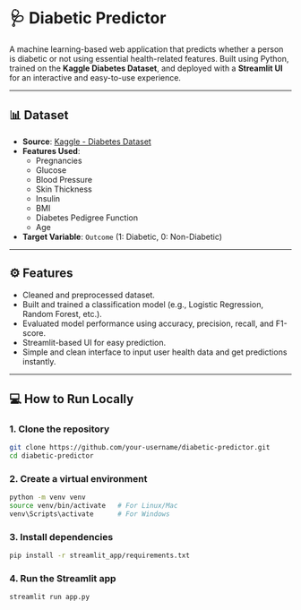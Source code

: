 # 🩺 Diabetic Predictor

A machine learning-based web application that predicts whether a person is diabetic or not using essential health-related features. Built using Python, trained on the **Kaggle Diabetes Dataset**, and deployed with a **Streamlit UI** for an interactive and easy-to-use experience.

---

## 📊 Dataset

- **Source**: [Kaggle - Diabetes Dataset](https://www.kaggle.com/datasets/mathchi/diabetes-data-set)
- **Features Used**:
  - Pregnancies
  - Glucose
  - Blood Pressure
  - Skin Thickness
  - Insulin
  - BMI
  - Diabetes Pedigree Function
  - Age
- **Target Variable**: `Outcome` (1: Diabetic, 0: Non-Diabetic)

---

## ⚙️ Features

- Cleaned and preprocessed dataset.
- Built and trained a classification model (e.g., Logistic Regression, Random Forest, etc.).
- Evaluated model performance using accuracy, precision, recall, and F1-score.
- Streamlit-based UI for easy prediction.
- Simple and clean interface to input user health data and get predictions instantly.

---

## 💻 How to Run Locally

### 1. Clone the repository

```bash
git clone https://github.com/your-username/diabetic-predictor.git
cd diabetic-predictor
```

### 2. Create a virtual environment
```bash
python -m venv venv
source venv/bin/activate   # For Linux/Mac
venv\Scripts\activate      # For Windows
```

### 3. Install dependencies
```bash
pip install -r streamlit_app/requirements.txt
```

### 4. Run the Streamlit app
```bash
streamlit run app.py
```

